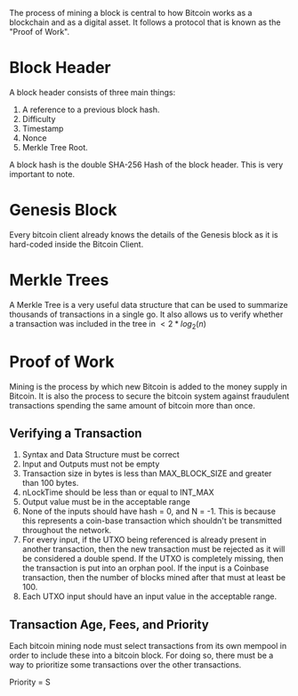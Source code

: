 The process of mining a block is central to how Bitcoin works as a blockchain and as a digital asset. It follows a protocol that is known as the "Proof of Work".
# Block Header
A block header consists of three main things:
1. A reference to a previous block hash.
2. Difficulty
3. Timestamp
4. Nonce
5. Merkle Tree Root.

A block hash is the double SHA-256 Hash of the block header. This is very important to note.
# Genesis Block
Every bitcoin client already knows the details of the Genesis block as it is hard-coded inside the Bitcoin Client. 
# Merkle Trees
A Merkle Tree is a very useful data structure that can be used to summarize thousands of transactions in a single go. It also allows us to verify whether a transaction was included in the tree in $< 2 * log_2(n)$ 
# Proof of Work
Mining is the process by which new Bitcoin is added to the money supply in Bitcoin. It is also the process to secure the bitcoin system against fraudulent transactions spending the same amount of bitcoin more than once. 
## Verifying a Transaction
1. Syntax and Data Structure must be correct
2. Input and Outputs must not be empty
3. Transaction size in bytes is less than MAX_BLOCK_SIZE and greater than 100 bytes.
4. nLockTime should be less than or equal to INT_MAX
5. Output value must be in the acceptable range
6. None of the inputs should have hash = 0, and N = -1. This is because this represents a coin-base transaction which shouldn't be transmitted throughout the network. 
7. For every input, if the UTXO being referenced is already present in another transaction, then the new transaction must be rejected as it will be considered a double spend. If the UTXO is completely missing, then the transaction is put into an orphan pool. If the input is a Coinbase transaction, then the number of blocks mined after that must at least be 100.
8. Each UTXO input should have an input value in the acceptable range. 
## Transaction Age, Fees, and Priority
Each bitcoin mining node must select transactions from its own mempool in order to include these into a bitcoin block. For doing so, there must be a way to prioritize some transactions over the other transactions. 

Priority = S